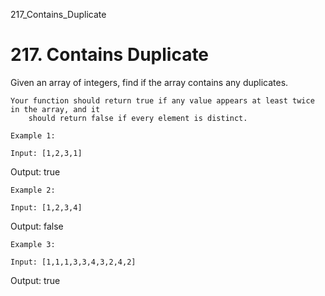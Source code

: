217_Contains_Duplicate
# 217. Contains Duplicate

Given an array of integers, find if the array contains any duplicates.

    Your function should return true if any value appears at least twice in the array, and it
        should return false if every element is distinct.

    Example 1:

    Input: [1,2,3,1]
Output: true

    Example 2:

    Input: [1,2,3,4]
Output: false

    Example 3:

    Input: [1,1,1,3,3,4,3,2,4,2]
Output: true